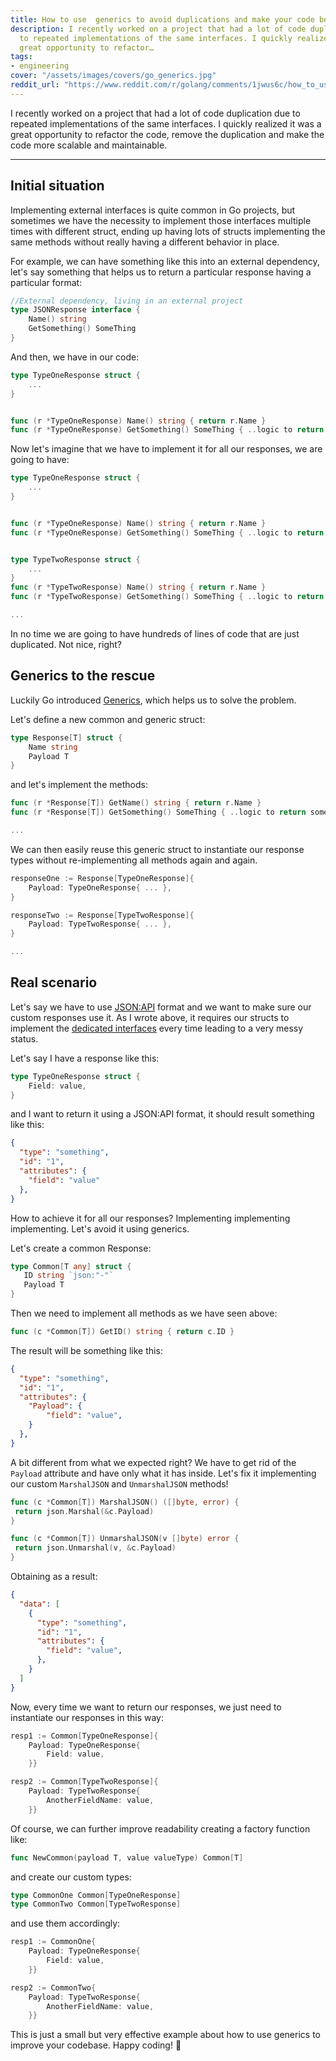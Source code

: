 ```yaml
---
title: How to use  generics to avoid duplications and make your code better
description: I recently worked on a project that had a lot of code duplication due
  to repeated implementations of the same interfaces. I quickly realized it was a
  great opportunity to refactor…
tags:
- engineering
cover: "/assets/images/covers/go_generics.jpg"
reddit_url: "https://www.reddit.com/r/golang/comments/1jwus6c/how_to_use_generics_to_avoid_duplications_and/"
---
```



I recently worked on a project that had a lot of code duplication due to repeated implementations of the same interfaces. I quickly realized it was a great opportunity to refactor the code, remove the duplication and make the code more scalable and maintainable.

---

## Initial situation

Implementing external interfaces is quite common in Go projects, but sometimes we have the necessity to implement those interfaces multiple times with different struct, ending up having lots of structs implementing the same methods without really having a different behavior in place.

For example, we can have something like this into an external dependency, let's say something that helps us to return a particular response having a particular format:

```go
//External dependency, living in an external project
type JSONResponse interface {
    Name() string
    GetSomething() SomeThing
}
```

And then, we have in our code:

```go
type TypeOneResponse struct {
    ...
}


func (r *TypeOneResponse) Name() string { return r.Name }
func (r *TypeOneResponse) GetSomething() SomeThing { ..logic to return something.. }
```

Now let's imagine that we have to implement it for all our responses, we are going to have:

```go
type TypeOneResponse struct {
    ...
}


func (r *TypeOneResponse) Name() string { return r.Name }
func (r *TypeOneResponse) GetSomething() SomeThing { ..logic to return something.. }


type TypeTwoResponse struct {
    ...
}
func (r *TypeTwoResponse) Name() string { return r.Name }
func (r *TypeTwoResponse) GetSomething() SomeThing { ..logic to return something.. }

...
```

In no time we are going to have hundreds of lines of code that are just duplicated. Not nice, right?

## Generics to the rescue

Luckily Go introduced [Generics](https://go.dev/doc/tutorial/generics), which helps us to solve the problem.

Let's define a new common and generic struct:

```go
type Response[T] struct {
    Name string
    Payload T
}
```

and let's implement the methods:

```go
func (r *Response[T]) GetName() string { return r.Name }
func (r *Response[T]) GetSomething() SomeThing { ..logic to return something.. }

...
```

We can then easily reuse this generic struct to instantiate our response types without re-implementing all methods again and again.

```go
responseOne := Response[TypeOneResponse]{
    Payload: TypeOneResponse{ ... },   
}

responseTwo := Response[TypeTwoResponse]{
    Payload: TypeTwoResponse{ ... },
}

...
```

## Real scenario

Let's say we have to use [JSON:API](https://jsonapi.org/) format and we want to make sure our custom responses use it.
As I wrote above, it requires our structs to implement the [dedicated interfaces](https://github.com/manyminds/api2go?tab=readme-ov-file#marshalidentifier) every time leading to a very messy status.

Let's say I have a response like this:

```go
type TypeOneResponse struct {
    Field: value,
}
```

and I want to return it using a JSON:API format, it should result something like this:

```json
{
  "type": "something",
  "id": "1",
  "attributes": {
    "field": "value"
  },
}
```

How to achieve it for all our responses? Implementing implementing implementing. Let's avoid it using generics.

Let's create a common Response:

```go
type Common[T any] struct {
   ID string `json:"-"`
   Payload T
}
```

Then we need to implement all methods as we have seen above:

```go
func (c *Common[T]) GetID() string { return c.ID }
```

The result will be something like this:

```json
{
  "type": "something",
  "id": "1",
  "attributes": {
    "Payload": {
        "field": "value",
    }
  },
}
```

A bit different from what we expected right? We have to get rid of the `Payload` attribute and have only what it has inside. Let's fix it implementing our custom `MarshalJSON` and `UnmarshalJSON` methods!

```go
func (c *Common[T]) MarshalJSON() ([]byte, error) {
 return json.Marshal(&c.Payload)
}

func (c *Common[T]) UnmarshalJSON(v []byte) error {
 return json.Unmarshal(v, &c.Payload)
}
```

Obtaining as a result:

```json
{
  "data": [
    {
      "type": "something",
      "id": "1",
      "attributes": {
        "field": "value",
      },
    }
  ]  
}
```

Now, every time we want to return our responses, we just need to instantiate our responses in this way:

```go
resp1 := Common[TypeOneResponse]{
    Payload: TypeOneResponse{
        Field: value,
    }}

resp2 := Common[TypeTwoResponse]{
    Payload: TypeTwoResponse{
        AnotherFieldName: value,
    }}
```

Of course, we can further improve readability creating a factory function like:

```go
func NewCommon(payload T, value valueType) Common[T]
```

and create our custom types:

```go
type CommonOne Common[TypeOneResponse]
type CommonTwo Common[TypeTwoResponse]
```

and use them accordingly:

```go
resp1 := CommonOne{
    Payload: TypeOneResponse{
        Field: value,
    }}

resp2 := CommonTwo{
    Payload: TypeTwoResponse{
        AnotherFieldName: value,
    }}
```

This is just a small but very effective example about how to use generics to improve your codebase. Happy coding! :rocket:
